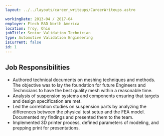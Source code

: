 ```yaml
---
layout: ../../layouts/career_writeups/CareerWriteups.astro

workingDate: 2013-04 / 2017-04
employer: Ftech R&D North America
location: Troy, Ohio
jobTitle: Senior Validation Technician
type: Automotive Validation Engineering
isCurrent: false
id: 1
---
```


## Job Responsibilities

- Authored technical documents on meshing techniques and methods. The objective was to lay the foundation for future Engineers and Technicians to have the best quality mesh within a reasonable time.
- Analysis of suspension systems and components ensuring that targets and design specification are met.
- Led the correlation studies on suspension parts by analyzing the differences between the physical test setup and the FEA model. Documented my findings and presented them to the team.
- Implemented 3D printer process, defined parameters of modeling, and prepping print for presentations.
